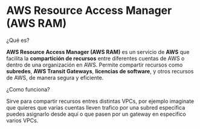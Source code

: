 # AWS Resource Access Manager (AWS RAM)

¿Qué es?

**AWS Resource Access Manager (AWS RAM)** es un servicio de **AWS** que facilita la **compartición de recursos** entre diferentes cuentas de AWS o dentro de una organización en AWS. Permite compartir recursos como **subredes**, **AWS Transit Gateways**, **licencias de software**, y otros recursos de AWS, de manera segura y eficiente.

¿Como funciona?

Sirve para compartir recursos entres distintas VPCs, por ejemplo imaginate que quieres que varias cuentas lleven trafico por una subred especifica puedes asignarlo desde aquí o que pasen por un gateway en especifico varios VPCs.